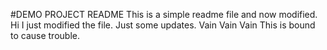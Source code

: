 #DEMO PROJECT README 
This is a simple readme file and now modified. 
Hi I just modified the file.
Just some updates.
Vain Vain Vain
This is bound to cause trouble. 